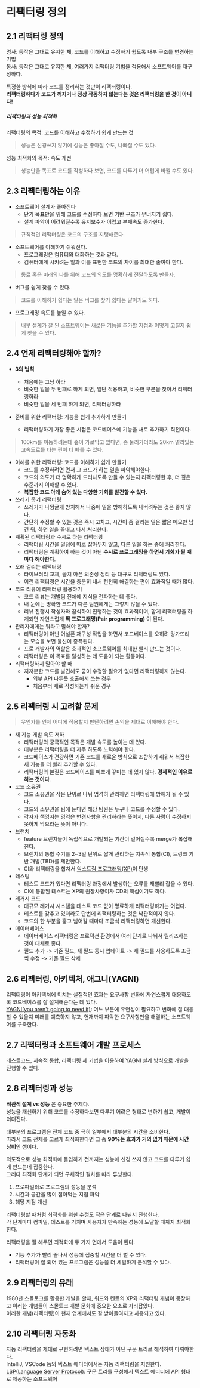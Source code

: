 # 리팩터링 정의

## 2.1 리팩터링 정의

명사: 동작은 그대로 유지한 채, 코드를 이해하고 수정하기 쉽도록 내부 구조를 변경하는 기법   
동사: 동작은 그대로 유지한 채, 여러가지 리팩터링 기법을 적용해서 소프트웨어를 재구성하다.

특정한 방식에 따라 코드를 정리하는 것만이 리팩터링이다.   
**리팩터링하다가 코드가 깨지거나 정상 작동하지 않는다는 것은 리팩터링을 한 것이 아니다!**

##### 리팩터링과 성능 최적화
리팩터링의 목적: 코드를 이해하고 수정하기 쉽게 만드는 것   
> 성능은 신경쓰지 않기에 성능은 좋아질 수도, 나빠질 수도 있다.   

성능 최적화의 목적: 속도 개선
> 성능만을 목표로 코드를 작성하다 보면, 코드를 다루기 더 어렵게 바뀔 수도 있다.

## 2.3 리팩터링하는 이유

- 소프트웨어 설계가 좋아진다
  - 단기 목표만을 위해 코드를 수정하다 보면 기반 구조가 무너지기 쉽다.
  - 설계 파악이 어려워질수록 유지보수가 어렵고 부패속도 증가한다.
> 규칙적인 리팩터링은 코드의 구조를 지탱해준다.  
- 소프트웨어를 이해하기 쉬워진다.
  - 프로그래밍은 컴퓨터와 대화하는 것과 같다.
  - 컴퓨터에게 시키려는 일과 이를 표현한 코드의 차이를 최대한 줄여야 한다.
> 동료 혹은 미래의 나를 위해 코드의 의도를 명확하게 전달하도록 만들자.
- 버그를 쉽게 찾을 수 있다.
> 코드를 이해하기 쉽다는 말은 버그를 찾기 쉽다는 말이기도 하다.
- 프로그래밍 속도를 높일 수 있다.
> 내부 설계가 잘 된 소프트웨어는 새로운 기능을 추가할 지점과 어떻게 고칠지 쉽게 찾을 수 있다.

## 2.4 언제 리팩터링해야 할까?

- **3의 법칙**
    - 처음에는 그냥 하라
    - 비슷한 일을 두 번째로 하게 되면, 일단 적용하고, 비슷한 부분을 찾아서 리팩터링하라
    - 비슷한 일을 세 번째 하게 되면, 리팩터링하라

- 준비를 위한 리팩터링: 기능을 쉽게 추가하게 만들기
  - 리팩터링하기 가장 좋은 시점은 코드베이스에 기능을 새로 추가하기 직전이다.
> 100km를 이동하려는데 숲이 가로막고 있다면, 좀 둘러가더라도 20km 멀리있는 고속도로를 타는 편이 더 빠를 수 있다.
- 이해를 위한 리팩터링: 코드를 이해하기 쉽게 만들기
  - 코드를 수정하려면 먼저 그 코드가 하는 일을 파악해야한다.
  - 코드의 의도가 더 명확하게 드러나도록 만들 수 있는지 리팩터링한 후, 더 깊은 수준까지 이해할 수 있다. 
  - **복잡한 코드 아래 숨어 있는 다양한 기회를 발견할 수 있다.**
- 쓰레기 줍기 리팩터링
  - 쓰레기가 나뒹굴게 방치해서 나중에 일을 방해하도록 내버려두는 것은 좋지 않다.
  - 간단히 수정할 수 있는 것은 즉시 고치고, 시간이 좀 걸리는 일은 짧은 메모만 남긴 뒤, 하던 일을 끝내고 나서 처리한다.
- 계획된 리팩터링과 수시로 하는 리팩터링
  - 리팩터링 시간을 일정에 따로 잡아두지 않고, 다른 일을 하는 중에 처리한다.
  - 리팩터링은 계획하여 하는 것이 아닌 **수시로 프로그래밍을 하면서 기회가 될 때마다 해야한다**.
- 오래 걸리는 리팩터링
  - 라이브러리 교체, 골치 아픈 의존성 정리 등 대규모 리팩터링도 있다.
  - 이런 리팩터링은 시간을 충분히 내서 천천히 해결하는 편이 효과적일 때가 많다.
- 코드 리뷰에 리팩터링 활용하기
  - 코드 리뷰는 개발팀 전체에 지식을 전파하는 데 좋다.
  - 내 눈에는 명확한 코드가 다른 팀원에게는 그렇지 않을 수 있다.
  - 리뷰 진행시 작성자와 참석하여 진행하는 것이 효과적이며, 함게 리팩터링을 하게되면 자연스럽게 **짝 프로그래밍(Pair programming)** 이 된다.
- 관리자에게는 뭐라고 말해야 할까?
  - 리팩터링이 아닌 어설픈 재구성 작업을 하면서 코드베이스를 오히려 망가뜨리는 모습을 보면 불신이 증폭된다.
  - 프로 개발자의 역할은 효과적인 소프트웨어를 최대한 빨리 만드는 것이다.
  - 리팩터링은 이 목표를 달성하는 데 도움이 되는 활동이다.
- 리팩터링하지 말아야 할 때
  - 지저분한 코드를 발견해도 굳이 수정할 필요가 없다면 리팩터링하지 않는다.
    - 외부 API 다루듯 호출해서 쓰는 경우
    - 처음부터 새로 작성하는게 쉬운 경우

## 2.5 리팩터링 시 고려할 문제

> 무언가를 언제 어디에 적용할지 판단하려면 손익을 제대로 이해해야 한다.

- 새 기능 개발 속도 저하
  - 리팩터링의 궁극적인 목적은 개발 속도를 높이는 데 있다.
  - 대부분은 리팩터링을 더 자주 하도록 노력해야 한다.
  - 코드베이스가 건강하면 기존 코드를 새로운 방식으로 조합하기 쉬워서 복잡한 새 기능을 더 빨리 추가할 수 있다.
  - 리팩터링의 본질은 코드베이스를 예쁘게 꾸미는 데 있지 않다. **경제적인 이유로 하는 것이다**.
- 코드 소유권
  - 코드 소유권을 작은 단위로 나눠 엄격히 관리하면 리팩터링에 방해가 될 수 있다.
  - 코드의 소유권을 팀에 둔다면 해당 팀원은 누구나 코드를 수정할 수 있다.
  - 각자가 책임지는 영역은 변경사항을 관리하라는 뜻이지, 다른 사람이 수정하지 못하게 막으라는 뜻이 아니다.
- 브랜치
  - feature 브랜치들이 독립적으로 개발되는 기간이 길어질수록 merge가 복잡해진다.
  - 브랜치의 통합 주기를 2~3일 단위로 짧게 관리하는 지속적 통합(CI), 트렁크 기반 개발(TBD)를 제안한다.
  - CI와 리팩터링을 합쳐서 [익스트림 프로그래밍(XP)](https://namu.wiki/w/%EC%9D%B5%EC%8A%A4%ED%8A%B8%EB%A6%BC%20%ED%94%84%EB%A1%9C%EA%B7%B8%EB%9E%98%EB%B0%8D)이 탄생
- 테스팅
  - 테스트 코드가 있다면 리팩터링 과정에서 발생하는 오류를 재빨리 잡을 수 있다.
  - CI에 통합된 테스트는 XP의 권장사항이자 CD의 핵심이기도 하다.
- 레거시 코드
  - 대규모 레거시 시스템을 테스트 코드 없이 명료하게 리팩터링하기는 어렵다.
  - 테스트를 갖추고 있더라도 단번에 리팩터링하는 것은 낙관적이지 않다.
  - 코드의 한 부분을 훑고 넘어갈 때마다 조금식 리팩터링하면 개선한다.
- 데이터베이스
  - 데이터베이스 리팩터링은 프로덕션 환경에서 여러 단계로 나눠서 릴리즈하는 것이 대체로 좋다.
  - 필드 추가 -> 기존 필드, 새 필드 동시 업데이트 -> 새 필드를 사용하도록 조금씩 수정 -> 기존 필드 삭제

## 2.6 리팩터링, 아키텍처, 애그니(YAGNI)

리팩터링이 아키텍처에 미치는 실질적인 효과는 요구사항 변화에 자연스럽게 대응하도록 코드베이스를 잘 설계해준다는 데 있다.   
[YAGNI(you aren't going to need it)](https://ko.wikipedia.org/wiki/YAGNI): 어느 부분에 유연성이 필요하고 변화에 잘 대응할 수 있을지 미래를 예측하지 않고, 현재까지 파악한 요구사항만을 해결하는 소프트웨어를 구축한다.

## 2.7 리팩터링과 소프트웨어 개발 프로세스

테스트코드, 지속적 통합, 리팩터링 세 기법을 이용하여 YAGNI 설계 방식으로 개발을 진행할 수 있다.

## 2.8 리팩터링과 성능
**직관적 설계 vs 성능** 은 중요한 주제다.   
성능을 개선하기 위해 코드를 수정하다보면 다루기 어려운 형태로 변하기 쉽고, 개발이 더뎌진다.   

대부분의 프로그램은 전체 코드 중 극히 일부에서 대부분의 시간을 소비한다.   
따라서 코드 전체를 고르게 최적화한다면 그 중 **90%는 효과가 거의 없기 때문에 시간 낭비**인 셈이다.

의도적으로 성능 최적화에 돌입하기 전까지는 성능에 신경 쓰지 않고 코드를 다루기 쉽게 만드는데 집중한다.   
그러다 최적화 단계가 되면 구체적인 절차를 따라 튜닝한다.   
1. 프로파일러로 프로그램의 성능을 분석
2. 시간과 공간을 많이 잡아먹는 지점 파악
3. 해당 지점 개선

리팩터링할 때처럼 최적화를 위한 수정도 작은 단계로 나눠서 진행한다.   
각 단계마다 컴파일, 테스트를 거치며 사용자가 만족하는 성능에 도달할 때까지 최적화한다.

리팩터링을 잘 해두면 최적화에 두 가지 면에서 도움이 된다.
- 기능 추가가 빨리 끝나서 성능에 집중할 시간을 더 벌 수 있다.
- 리팩터링이 잘 되어 있는 프로그램은 성능을 더 세밀하게 분석할 수 있다.

## 2.9 리팩터링의 유래

1980년 스몰토크를 활용한 개발을 할때, 워드와 켄트의 XP와 리팩터링 개념이 등장하고 이러한 개념들이 스몰토크 개발 문화에 중요한 요소로 자리잡았다.   
이러한 개념(리팩터링)이 현재 업계에서도 잘 받아들여지고 사용되고 있다.

## 2.10 리팩터링 자동화
자동 리팩터링을 제대로 구현하려면 텍스트 상태가 아닌 구문 트리로 해석하여 다뤄야한다.   
IntelliJ, VSCode 등의 텍스트 에디터에서는 자동 리팩터링을 지원한다.   
[LSP(Language Server Protocol)](https://langserver.org/): 구문 트리를 구성해서 텍스트 에디터에 API 형태로 제공하는 소프트웨어 



